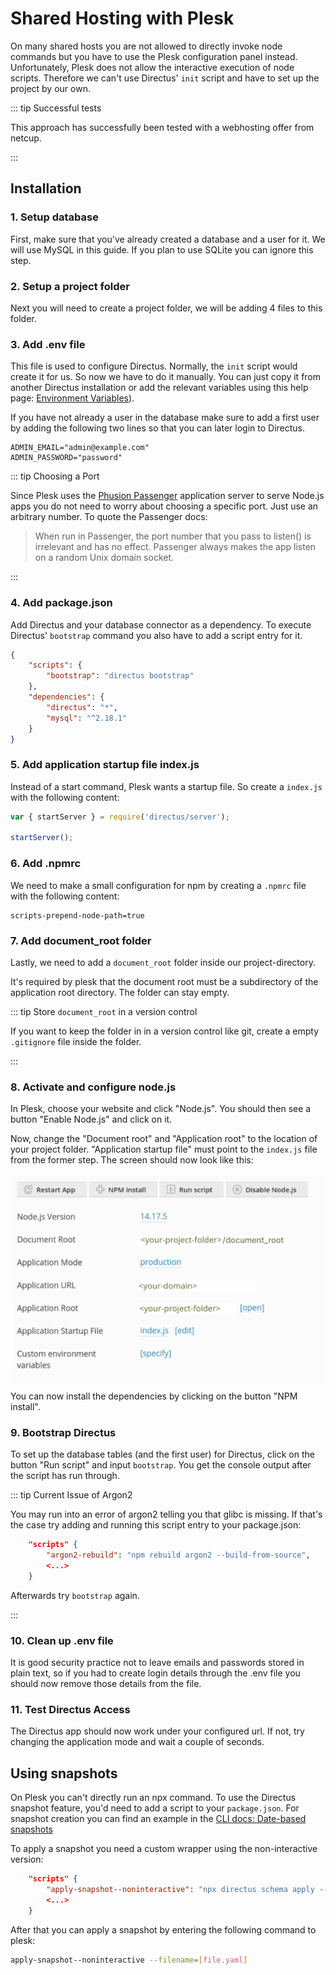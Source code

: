 # Shared Hosting with Plesk

On many shared hosts you are not allowed to directly invoke node commands but you have to use the Plesk configuration
panel instead. Unfortunately, Plesk does not allow the interactive execution of node scripts. Therefore we can't use
Directus' `init` script and have to set up the project by our own.

::: tip Successful tests

This approach has successfully been tested with a webhosting offer from netcup.

:::

## Installation

### 1. Setup database

First, make sure that you've already created a database and a user for it. We will use MySQL in this guide. If you plan
to use SQLite you can ignore this step.

### 2. Setup a project folder

Next you will need to create a project folder, we will be adding 4 files to this folder.

### 3. Add .env file

This file is used to configure Directus. Normally, the `init` script would create it for us. So now we have to do it
manually. You can just copy it from another Directus installation or add the relevant variables using this help page:
[Environment Variables](/self-hosted/config-options/)).

If you have not already a user in the database make sure to add a first user by adding the following two lines so that
you can later login to Directus.

```
ADMIN_EMAIL="admin@example.com"
ADMIN_PASSWORD="password"
```

::: tip Choosing a Port

Since Plesk uses the [Phusion Passenger](https://www.phusionpassenger.com/) application server to serve Node.js apps you
do not need to worry about choosing a specific port. Just use an arbitrary number. To quote the Passenger docs:

> When run in Passenger, the port number that you pass to listen() is irrelevant and has no effect. Passenger always
> makes the app listen on a random Unix domain socket.

:::

### 4. Add package.json

Add Directus and your database connector as a dependency. To execute Directus' `bootstrap` command you also have to add
a script entry for it.

```json
{
	"scripts": {
		"bootstrap": "directus bootstrap"
	},
	"dependencies": {
		"directus": "*",
		"mysql": "^2.18.1"
	}
}
```

### 5. Add application startup file index.js

Instead of a start command, Plesk wants a startup file. So create a `index.js` with the following content:

```js
var { startServer } = require('directus/server');

startServer();
```

### 6. Add .npmrc

We need to make a small configuration for npm by creating a `.npmrc` file with the following content:

```
scripts-prepend-node-path=true
```

### 7. Add document_root folder

Lastly, we need to add a `document_root` folder inside our project-directory.

It's required by plesk that the document root must be a subdirectory of the application root directory. The folder can
stay empty.

::: tip Store `document_root` in a version control

If you want to keep the folder in in a version control like git, create a empty `.gitignore` file inside the folder.

:::

### 8. Activate and configure node.js

In Plesk, choose your website and click "Node.js". You should then see a button "Enable Node.js" and click on it.

Now, change the "Document root" and "Application root" to the location of your project folder. "Application startup
file" must point to the `index.js` file from the former step. The screen should now look like this:

![Plesk Screenshot](../../assets/guides/installation/plesk-screenshot.png)

You can now install the dependencies by clicking on the button "NPM install".

### 9. Bootstrap Directus

To set up the database tables (and the first user) for Directus, click on the button "Run script" and input `bootstrap`.
You get the console output after the script has run through.

::: tip Current Issue of Argon2

You may run into an error of argon2 telling you that glibc is missing. If that's the case try adding and running this
script entry to your package.json:

```json
    "scripts" {
        "argon2-rebuild": "npm rebuild argon2 --build-from-source",
        <...>
    }

```

Afterwards try `bootstrap` again.

:::

### 10. Clean up .env file

It is good security practice not to leave emails and passwords stored in plain text, so if you had to create login
details through the .env file you should now remove those details from the file.

### 11. Test Directus Access

The Directus app should now work under your configured url. If not, try changing the application mode and wait a couple
of seconds.

## Using snapshots

On Plesk you can't directly run an npx command. To use the Directus snapshot feature, you'd need to add a script to your
`package.json`. For snapshot creation you can find an example in the
[CLI docs: Date-based snapshots](/self-hosted/installation/plesk#snapshot-the-data-model)

To apply a snapshot you need a custom wrapper using the non-interactive version:

```json
    "scripts" {
    	"apply-snapshot--noninteractive": "npx directus schema apply --yes ./snapshots/\"$npm_config_filename\"",
        <...>
    }

```

After that you can apply a snapshot by entering the following command to plesk:

```sh
apply-snapshot--noninteractive --filename=[file.yaml]
```
